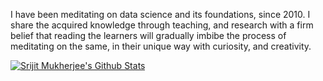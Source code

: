 I have been meditating on data science and its foundations, since 2010. I share the acquired knowledge through teaching, and research with a firm belief that reading the learners will gradually imbibe the process of meditating on the same, in their unique way with curiosity, and creativity. 

[![Srijit Mukherjee's Github Stats](https://github-readme-stats.vercel.app/api?username=mukherjeesrijit&hide=contribs,prs&show_icons=true&theme=dracula)](https://github.com/anuraghazra/github-readme-stats)
